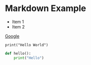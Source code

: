# Markdown Example

- Item 1
- Item 2

[Google](https://www.google.com)

`print("Hello World")`

```python
def hello():
    print("Hello")
